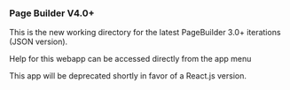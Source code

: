 ### Page Builder V4.0+

This is the new working directory for the latest PageBuilder 3.0+ iterations (JSON version).

Help for this webapp can be accessed directly from the app menu

This app will be deprecated shortly in favor of a React.js version. 
